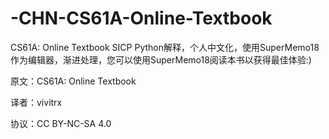 # -CHN-CS61A-Online-Textbook
CS61A: Online Textbook SICP Python解释，个人中文化，使用SuperMemo18作为编辑器，渐进处理，您可以使用SuperMemo18阅读本书以获得最佳体验:)

原文：CS61A: Online Textbook

译者：vivitrx

协议：CC BY-NC-SA 4.0


